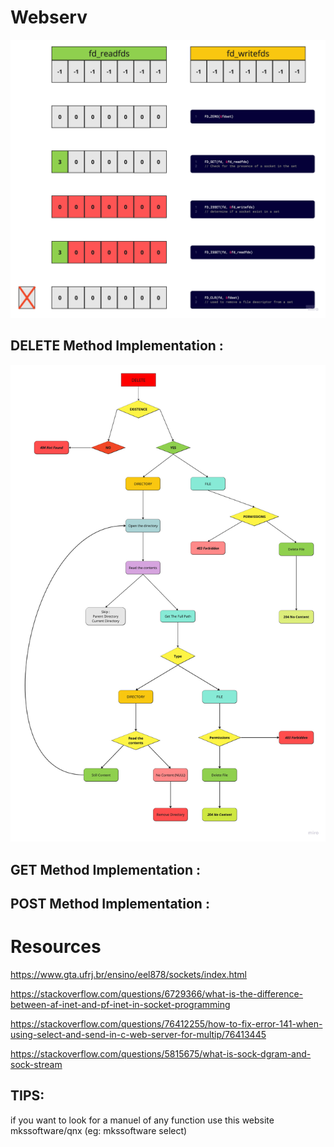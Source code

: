 # Webserv

<p align="center">
<img src="./explanation/fds.jpg" width="600">


## DELETE Method Implementation :

<p align="center">
<img src="./explanation/delete.jpg" width="1000">

## GET Method Implementation :

## POST Method Implementation :


# Resources

https://www.gta.ufrj.br/ensino/eel878/sockets/index.html

https://stackoverflow.com/questions/6729366/what-is-the-difference-between-af-inet-and-pf-inet-in-socket-programming

https://stackoverflow.com/questions/76412255/how-to-fix-error-141-when-using-select-and-send-in-c-web-server-for-multip/76413445

https://stackoverflow.com/questions/5815675/what-is-sock-dgram-and-sock-stream



## TIPS:

if you want to look for a manuel of any function use this website mkssoftware/qnx (eg: mkssoftware select)
